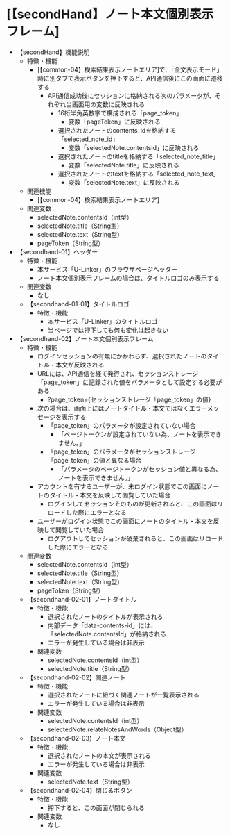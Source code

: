 # [【secondHand】ノート本文個別表示フレーム]

- 【secondHand】機能説明
  - 特徴・機能
    - [【common-04】検索結果表示ノートエリア]で、「全文表示モード」時に別タブで表示ボタンを押下すると、API通信後にこの画面に遷移する
      - API通信成功後にセッションに格納される次のパラメータが、それぞれ当画面用の変数に反映される
        - 16桁半角英数字で構成される「page_token」
          - 変数「pageToken」に反映される
        - 選択されたノートのcontents_idを格納する「selected_note_id」
          - 変数「selectedNote.contentsId」に反映される
        - 選択されたノートのtitleを格納する「selected_note_title」
          - 変数「selectedNote.title」に反映される
        - 選択されたノートのtextを格納する「selected_note_text」
          - 変数「selectedNote.text」に反映される
  - 関連機能
    - [【common-04】検索結果表示ノートエリア]
  - 関連変数
    - selectedNote.contentsId（int型）
    - selectedNote.title（String型）
    - selectedNote.text（String型）
    - pageToken（String型）
- 【secondhand-01】ヘッダー
  - 特徴・機能
    - 本サービス「U-Linker」のブラウザページヘッダー
    - ノート本文個別表示フレームの場合は、タイトルロゴのみ表示する
  - 関連変数
    - なし
  - 【secondhand-01-01】タイトルロゴ
    - 特徴・機能
      - 本サービス「U-Linker」のタイトルロゴ
      - 当ページでは押下しても何も変化は起きない
- 【secondhand-02】ノート本文個別表示フレーム
  - 特徴・機能
    - ログインセッションの有無にかかわらず、選択されたノートのタイトル・本文が反映される
    - URLには、API通信を経て発行され、セッションストレージ「page_token」に記録された値をパラメータとして設定する必要がある
      - ?page_token={セッションストレージ「page_token」の値}
    - 次の場合は、画面上にはノートタイトル・本文ではなくエラーメッセージを表示する
      - 「page_token」のパラメータが設定されていない場合
        - 「ページトークンが設定されていない為、ノートを表示できません。」
      - 「page_token」のパラメータがセッションストレージ「page_token」の値と異なる場合
        - 「パラメータのページトークンがセッション値と異なる為、ノートを表示できません。」
    - アカウントを有するユーザーが、未ログイン状態でこの画面にノートのタイトル・本文を反映して閲覧していた場合
      - ログインしてセッションそのものが更新されると、この画面はリロードした際にエラーとなる
    - ユーザーがログイン状態でこの画面にノートのタイトル・本文を反映して閲覧していた場合
      - ログアウトしてセッションが破棄されると、この画面はリロードした際にエラーとなる
  - 関連変数
    - selectedNote.contentsId（int型）
    - selectedNote.title（String型）
    - selectedNote.text（String型）
    - pageToken（String型）
  - 【secondhand-02-01】ノートタイトル
    - 特徴・機能
      - 選択されたノートのタイトルが表示される
      - 内部データ「data-contents-id」には、「selectedNote.contentsId」が格納される
      - エラーが発生している場合は非表示
    - 関連変数
      - selectedNote.contentsId（int型）
      - selectedNote.title（String型）
  - 【secondhand-02-02】関連ノート
    - 特徴・機能
      - 選択されたノートに紐づく関連ノートが一覧表示される
      - エラーが発生している場合は非表示
    - 関連変数
      - selectedNote.contentsId（int型）
      - selectedNote.relateNotesAndWords（Object型）
  - 【secondhand-02-03】ノート本文
    - 特徴・機能
      - 選択されたノートの本文が表示される
      - エラーが発生している場合は非表示
    - 関連変数
      - selectedNote.text（String型）
  - 【secondhand-02-04】閉じるボタン
    - 特徴・機能
      - 押下すると、この画面が閉じられる
    - 関連変数
      - なし
